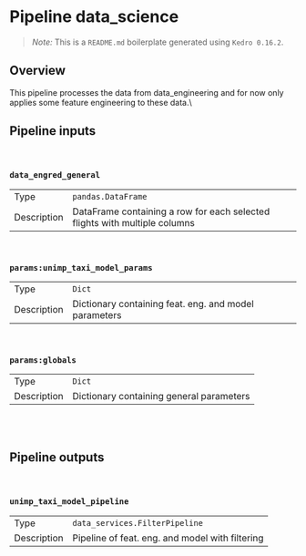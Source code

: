 # Pipeline data_science

> *Note:* This is a `README.md` boilerplate generated using `Kedro 0.16.2`.

## Overview

<!---
Please describe your modular pipeline here.
-->

This pipeline processes the data from data_engineering
and for now only applies some feature engineering to these
data.\




## Pipeline inputs 
</br>
<!---
The list of pipeline inputs.
-->

### `data_engred_general`
|      |                    |
| ---- | ------------------ |
| Type | ``pandas.DataFrame`` |
| Description | DataFrame containing a row for each selected flights with multiple columns|
</br>


### `params:unimp_taxi_model_params`
|      |                    |
| ---- | ------------------ |
| Type | ``Dict``           |
| Description | Dictionary containing feat. eng. and model parameters|
</br>

### `params:globals`
|      |                    |
| ---- | ------------------ |
| Type | ``Dict``           |
| Description | Dictionary containing general parameters |
</br>
</br>




## Pipeline outputs
</br>
<!---
The list of pipeline outputs.
-->

### `unimp_taxi_model_pipeline`
|      |                    |
| ---- | ------------------ |
| Type | ``data_services.FilterPipeline``           |
| Description | Pipeline of feat. eng. and model with filtering


